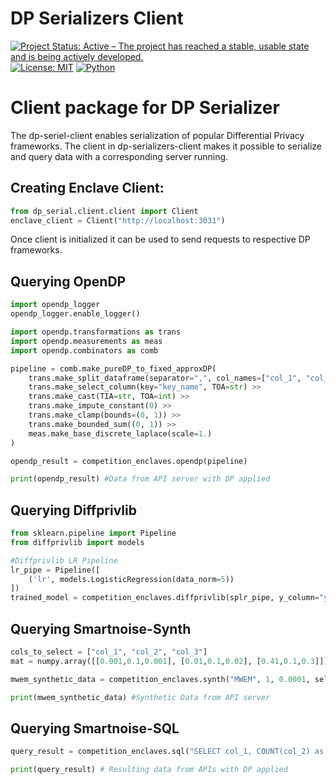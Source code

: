 # DP Serializers Client
[![Project Status: Active – The project has reached a stable, usable state and is being actively developed.](https://www.repostatus.org/badges/latest/active.svg)](https://www.repostatus.org/#active)
[![License: MIT](https://img.shields.io/badge/License-MIT-yellow.svg)](https://opensource.org/licenses/MIT)
[![Python](https://img.shields.io/badge/python-3.8%20%7C%203.9%20%7C%203.10-blue)](https://www.python.org/)


# Client package for DP Serializer

The dp-seriel-client enables serialization of popular Differential Privacy frameworks.
The client in dp-serializers-client makes it possible to serialize and query data with a corresponding server running.


## Creating Enclave Client:
```python
from dp_serial.client.client import Client
enclave_client = Client("http://localhost:3031")
```
Once client is initialized it can be used to send requests to respective DP frameworks.

## Querying OpenDP
```python
import opendp_logger
opendp_logger.enable_logger()

import opendp.transformations as trans
import opendp.measurements as meas
import opendp.combinators as comb

pipeline = comb.make_pureDP_to_fixed_approxDP(
    trans.make_split_dataframe(separator=",", col_names=["col_1", "col_2", "col_3"]) >>
    trans.make_select_column(key="key_name", TOA=str) >>
    trans.make_cast(TIA=str, TOA=int) >>
    trans.make_impute_constant(0) >> 
    trans.make_clamp(bounds=(0, 1)) >>
    trans.make_bounded_sum((0, 1)) >>
    meas.make_base_discrete_laplace(scale=1.)
)

opendp_result = competition_enclaves.opendp(pipeline)

print(opendp_result) #Data from API server with DP applied
```

## Querying Diffprivlib
```python
from sklearn.pipeline import Pipeline
from diffprivlib import models

#Diffprivlib LR Pipeline 
lr_pipe = Pipeline([
    ('lr', models.LogisticRegression(data_norm=5))
])
trained_model = competition_enclaves.diffprivlib(splr_pipe, y_column="y_return") # Trained model from API Server with DP applied
```

## Querying Smartnoise-Synth
```python
cols_to_select = ["col_1", "col_2", "col_3"]
mat = numpy.array([[0.001,0.1,0.001], [0.01,0.1,0.02], [0.41,0.1,0.3]])

mwem_synthetic_data = competition_enclaves.synth("MWEM", 1, 0.0001, select_cols=cols_to_select, mul_matrix=mat)

print(mwem_synthetic_data) #Synthetic Data from API server
```

## Querying Smartnoise-SQL

```python
query_result = competition_enclaves.sql("SELECT col_1, COUNT(col_2) as ret_col_2 FROM comp.comp GROUP BY col_3", 1,0.0001)

print(query_result) # Resulting data from APIs with DP applied
```
